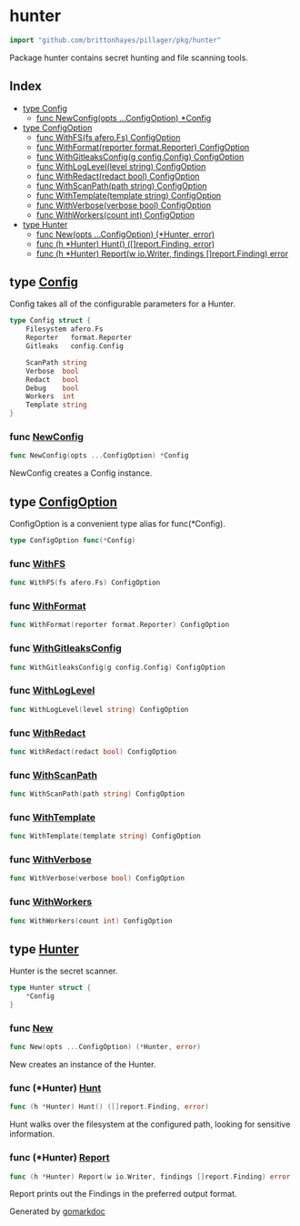 <!-- Code generated by gomarkdoc. DO NOT EDIT -->

# hunter

```go
import "github.com/brittonhayes/pillager/pkg/hunter"
```

Package hunter contains secret hunting and file scanning tools\.

## Index

- [type Config](<#type-config>)
  - [func NewConfig(opts ...ConfigOption) *Config](<#func-newconfig>)
- [type ConfigOption](<#type-configoption>)
  - [func WithFS(fs afero.Fs) ConfigOption](<#func-withfs>)
  - [func WithFormat(reporter format.Reporter) ConfigOption](<#func-withformat>)
  - [func WithGitleaksConfig(g config.Config) ConfigOption](<#func-withgitleaksconfig>)
  - [func WithLogLevel(level string) ConfigOption](<#func-withloglevel>)
  - [func WithRedact(redact bool) ConfigOption](<#func-withredact>)
  - [func WithScanPath(path string) ConfigOption](<#func-withscanpath>)
  - [func WithTemplate(template string) ConfigOption](<#func-withtemplate>)
  - [func WithVerbose(verbose bool) ConfigOption](<#func-withverbose>)
  - [func WithWorkers(count int) ConfigOption](<#func-withworkers>)
- [type Hunter](<#type-hunter>)
  - [func New(opts ...ConfigOption) (*Hunter, error)](<#func-new>)
  - [func (h *Hunter) Hunt() ([]report.Finding, error)](<#func-hunter-hunt>)
  - [func (h *Hunter) Report(w io.Writer, findings []report.Finding) error](<#func-hunter-report>)


## type [Config](<https://github.com/brittonhayes/pillager/blob/main/pkg/hunter/config.go#L21-L32>)

Config takes all of the configurable parameters for a Hunter\.

```go
type Config struct {
    Filesystem afero.Fs
    Reporter   format.Reporter
    Gitleaks   config.Config

    ScanPath string
    Verbose  bool
    Redact   bool
    Debug    bool
    Workers  int
    Template string
}
```

### func [NewConfig](<https://github.com/brittonhayes/pillager/blob/main/pkg/hunter/config.go#L38>)

```go
func NewConfig(opts ...ConfigOption) *Config
```

NewConfig creates a Config instance\.

## type [ConfigOption](<https://github.com/brittonhayes/pillager/blob/main/pkg/hunter/config.go#L35>)

ConfigOption is a convenient type alias for func\(\*Config\)\.

```go
type ConfigOption func(*Config)
```

### func [WithFS](<https://github.com/brittonhayes/pillager/blob/main/pkg/hunter/config.go#L73>)

```go
func WithFS(fs afero.Fs) ConfigOption
```

### func [WithFormat](<https://github.com/brittonhayes/pillager/blob/main/pkg/hunter/config.go#L113>)

```go
func WithFormat(reporter format.Reporter) ConfigOption
```

### func [WithGitleaksConfig](<https://github.com/brittonhayes/pillager/blob/main/pkg/hunter/config.go#L133>)

```go
func WithGitleaksConfig(g config.Config) ConfigOption
```

### func [WithLogLevel](<https://github.com/brittonhayes/pillager/blob/main/pkg/hunter/config.go#L85>)

```go
func WithLogLevel(level string) ConfigOption
```

### func [WithRedact](<https://github.com/brittonhayes/pillager/blob/main/pkg/hunter/config.go#L107>)

```go
func WithRedact(redact bool) ConfigOption
```

### func [WithScanPath](<https://github.com/brittonhayes/pillager/blob/main/pkg/hunter/config.go#L79>)

```go
func WithScanPath(path string) ConfigOption
```

### func [WithTemplate](<https://github.com/brittonhayes/pillager/blob/main/pkg/hunter/config.go#L126>)

```go
func WithTemplate(template string) ConfigOption
```

### func [WithVerbose](<https://github.com/brittonhayes/pillager/blob/main/pkg/hunter/config.go#L95>)

```go
func WithVerbose(verbose bool) ConfigOption
```

### func [WithWorkers](<https://github.com/brittonhayes/pillager/blob/main/pkg/hunter/config.go#L101>)

```go
func WithWorkers(count int) ConfigOption
```

## type [Hunter](<https://github.com/brittonhayes/pillager/blob/main/pkg/hunter/hunter.go#L14-L16>)

Hunter is the secret scanner\.

```go
type Hunter struct {
    *Config
}
```

### func [New](<https://github.com/brittonhayes/pillager/blob/main/pkg/hunter/hunter.go#L19>)

```go
func New(opts ...ConfigOption) (*Hunter, error)
```

New creates an instance of the Hunter\.

### func \(\*Hunter\) [Hunt](<https://github.com/brittonhayes/pillager/blob/main/pkg/hunter/hunter.go#L26>)

```go
func (h *Hunter) Hunt() ([]report.Finding, error)
```

Hunt walks over the filesystem at the configured path\, looking for sensitive information\.

### func \(\*Hunter\) [Report](<https://github.com/brittonhayes/pillager/blob/main/pkg/hunter/hunter.go#L41>)

```go
func (h *Hunter) Report(w io.Writer, findings []report.Finding) error
```

Report prints out the Findings in the preferred output format\.



Generated by [gomarkdoc](<https://github.com/princjef/gomarkdoc>)
